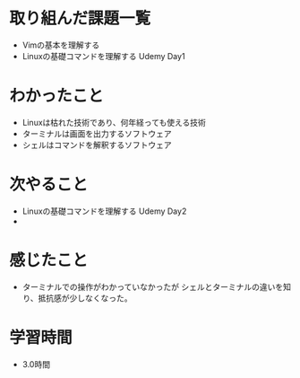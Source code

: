 # 取り組んだ課題一覧

- Vimの基本を理解する
- Linuxの基礎コマンドを理解する Udemy Day1

# わかったこと

- Linuxは枯れた技術であり、何年経っても使える技術
- ターミナルは画面を出力するソフトウェア
- シェルはコマンドを解釈するソフトウェア

# 次やること

- Linuxの基礎コマンドを理解する Udemy Day2
- 
# 感じたこと

- ターミナルでの操作がわかっていなかったが
シェルとターミナルの違いを知り、抵抗感が少しなくなった。

# 学習時間
- 3.0時間
